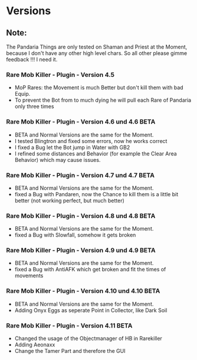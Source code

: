 # Versions #
## Note: ##
The Pandaria Things are only tested on Shaman and Priest at the Moment, because I don't have any other high level chars.
So all other please gimme feedback !!! I need it.

### Rare Mob Killer - Plugin - Version 4.5 ###
  * MoP Rares: the Movement is much Better but don't kill them with bad Equip.
  * To prevent the Bot from to much dying he will pull each Rare of Pandaria only three times

### Rare Mob Killer - Plugin - Version 4.6 und 4.6 BETA ###
  * BETA and Normal Versions are the same for the Moment.
  * I tested Blingtron and fixed some errors, now he works correct
  * I fixed a Bug let the Bot jump in Water with GB2
  * I refined some distances and Behavior (for example the Clear Area Behavior) which may cause issues.

### Rare Mob Killer - Plugin - Version 4.7 und 4.7 BETA ###
  * BETA and Normal Versions are the same for the Moment.
  * fixed a Bug with Pandaren, now the Chance to kill them is a little bit better (not working perfect, but much better)

### Rare Mob Killer - Plugin - Version 4.8 und 4.8 BETA ###
  * BETA and Normal Versions are the same for the Moment.
  * fixed a Bug with Slowfall, somehow it gets broken

### Rare Mob Killer - Plugin - Version 4.9 und 4.9 BETA ###
  * BETA and Normal Versions are the same for the Moment.
  * fixed a Bug with AntiAFK which get broken and fit the times of movements

### Rare Mob Killer - Plugin - Version 4.10 und 4.10 BETA ###
  * BETA and Normal Versions are the same for the Moment.
  * Adding Onyx Eggs as seperate Point in Collector, like Dark Soil

### Rare Mob Killer - Plugin - Version  4.11 BETA ###
  * Changed the usage of the Objectmanager of HB in Rarekiller
  * Adding Aeonaxx
  * Change the Tamer Part and therefore the GUI